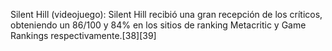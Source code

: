Silent Hill (videojuego): Silent Hill recibió una gran recepción de los críticos, obteniendo un 86/100 y 84% en los sitios de ranking Metacritic y Game Rankings respectivamente.[38]​[39]​
